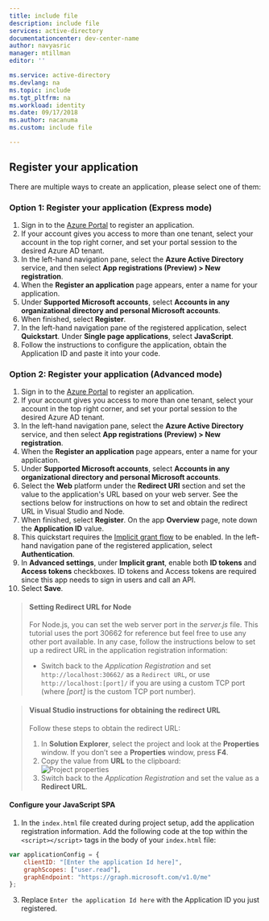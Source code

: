 ```yaml
---
title: include file
description: include file
services: active-directory
documentationcenter: dev-center-name
author: navyasric
manager: mtillman
editor: ''

ms.service: active-directory
ms.devlang: na
ms.topic: include
ms.tgt_pltfrm: na
ms.workload: identity
ms.date: 09/17/2018
ms.author: nacanuma
ms.custom: include file

---
```


## Register your application

There are multiple ways to create an application, please select one of them:

### Option 1: Register your application (Express mode)

1. Sign in to the [Azure Portal](https://portal.azure.com/) to register an application.
1. If your account gives you access to more than one tenant, select your account in the top right corner, and set your portal session to the desired Azure AD tenant.
1. In the left-hand navigation pane, select the **Azure Active Directory** service, and then select **App registrations (Preview) > New registration**.
1. When the **Register an application** page appears, enter a name for your application.
1. Under **Supported Microsoft accounts**, select **Accounts in any organizational directory and personal Microsoft accounts**.
1. When finished, select **Register**.
1. In the left-hand navigation pane of the registered application, select **Quickstart**. Under **Single page applications**, select **JavaScript**.
1. Follow the instructions to configure the application, obtain the Application ID and paste it into your code.

### Option 2: Register your application (Advanced mode)

1. Sign in to the [Azure Portal](https://portal.azure.com/) to register an application.
1. If your account gives you access to more than one tenant, select your account in the top right corner, and set your portal session to the desired Azure AD tenant.
1. In the left-hand navigation pane, select the **Azure Active Directory** service, and then select **App registrations (Preview) > New registration**.
1. When the **Register an application** page appears, enter a name for your application.
1. Under **Supported Microsoft accounts**, select **Accounts in any organizational directory and personal Microsoft accounts**.
1. Select the **Web** platform under the **Redirect URI** section and set the value to the application's URL based on your web server. See the sections below for instructions on how to set and obtain the redirect URL in Visual Studio and Node.
1. When finished, select **Register**.  On the app **Overview** page, note down the **Application ID** value.
1. This quickstart requires the [Implicit grant flow](https://docs.microsoft.com/en-us/azure/active-directory/develop/v2-oauth2-implicit-grant-flow) to be enabled. In the left-hand navigation pane of the registered application, select **Authentication**.
1. In **Advanced settings**, under **Implicit grant**, enable both **ID tokens** and **Access tokens** checkboxes. ID tokens and Access tokens are required since this app needs to sign in users and call an API.
1. Select **Save**.

> #### Setting Redirect URL for Node
> For Node.js, you can set the web server port in the *server.js* file. This tutorial uses the port 30662 for reference but feel free to use any other port available. In any case, follow the instructions below to set up a redirect URL in the application registration information:<br/>
> - Switch back to the *Application Registration* and set `http://localhost:30662/` as a `Redirect URL`, or use `http://localhost:[port]/` if you are using a custom TCP port (where *[port]* is the custom TCP port number).

<p/>

> #### Visual Studio instructions for obtaining the redirect URL
> Follow these steps to obtain the redirect URL:
> 1.	In **Solution Explorer**, select the project and look at the **Properties** window. If you don’t see a **Properties** window, press **F4**.
> 2.	Copy the value from **URL** to the clipboard:<br/> ![Project properties](media/active-directory-develop-guidedsetup-javascriptspa-configure/vs-project-properties-screenshot.png)<br />
> 3.	Switch back to the *Application Registration* and set the value as a **Redirect URL**.


#### Configure your JavaScript SPA

1.	In the  `index.html` file created during project setup, add the application registration information. Add the following code at the top within the `<script></script>` tags in the body of your `index.html` file:

```javascript
var applicationConfig = {
    clientID: "[Enter the application Id here]",
    graphScopes: ["user.read"],
    graphEndpoint: "https://graph.microsoft.com/v1.0/me"
};
```
<ol start="3">
<li>
Replace <code>Enter the application Id here</code> with the Application ID you just registered.
</li>
</ol>
